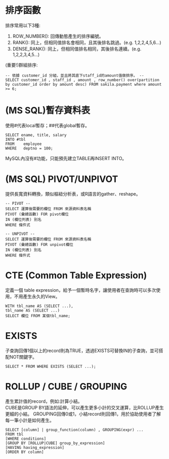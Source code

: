 # 排序函數
排序常用以下3種:
1. ROW_NUMBER(): 回傳動態產生的排序編號。
2. RANK(): 同上，但相同值排名會相同，且其後排名跳過。(e.g. 1,2,2,4,5,6...)
3. DENSE_RANK(): 同上，但相同值排名相同，其後排名連續。(e.g. 1,2,2,3,4,5...)

(重要!)群組排序:  
```
-- 依據 customer_id 分組，並且將其底下staff_id的amount值做排序。 --
SELECT customer_id , staff_id , amount , row_number() over(partition by customer_id order by amount desc) FROM sakila.payment where amount >= 6;
```

# (MS SQL)暫存資料表
使用#代表local暫存；##代表global暫存。  
```
SELECT ename, title, salary
INTO #tbl
FROM    employee
WHERE   deptno = 100;
```
MySQL內沒有#功能，只能預先建立TABLE再INSERT INTO。  

# (MS SQL) PIVOT/UNPIVOT
提供長寬資料轉換，類似樞紐分析表，或R語言的gather、reshape。
```
-- PIVOT --
SELECT 運算後需要的欄位 FROM 來源資料表名稱
PIVOT (彙總函數) FOR pivot欄位 
IN (欄位列表) 別名
WHERE 條件式

-- UNPIVOT --
SELECT 運算後需要的欄位 FROM 來源資料表名稱
PIVOT (彙總函數) FOR unpivot欄位 
IN (欄位列表) 別名
WHERE 條件式
```

# CTE (Common Table Expression)
定義一個 table expression，給予一個暫時名字，讓使用者在查詢時可以多次使用，不用產生永久的View。  
```
WITH tbl_name AS (SELECT ...),
tbl_name AS (SELECT ...)
SELECT 欄位 FROM 某個tbl_name;

```

# EXISTS
子查詢回傳1個以上的record則為TRUE，透過EXISTS可替換IN的子查詢，並可搭配NOT關鍵字。  
```
SELECT * FROM WHERE EXISTS (SELECT ...);
```

# ROLLUP / CUBE / GROUPING
產生累計值的record，例如:計算小結。  
CUBE是GROUP BY語法的延伸，可以產生更多小計的交叉運算，比ROLLUP產生更細的小結。
GROUPING回傳0或1，小結record則回傳1，用於協助使用者了解每一筆小計是如何產生。  
```
SELECT [column] | group_function(column) , GROUPING(expr) ...
FROM tbl
[WHERE conditions]
[GROUP BY [ROLLUP|CUBE] group_by_expression]
[HAVING having_expression]
[ORDER BY column]
```











